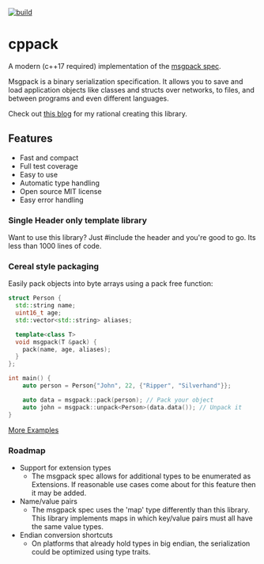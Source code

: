[![build](https://github.com/dacap/cppack/actions/workflows/build.yml/badge.svg)](https://github.com/dacap/cppack/actions/workflows/build.yml)
# cppack
A modern (c++17 required) implementation of the [msgpack spec](https://github.com/msgpack/msgpack/blob/master/spec.md).

Msgpack is a binary serialization specification. It allows you to save and load application objects like classes and structs over networks, to files, and between programs and even different languages.

Check out [this blog](https://mikeloomisgg.github.io/2019-07-02-making-a-serialization-library/) for my rational creating this library.

## Features
- Fast and compact
- Full test coverage
- Easy to use
- Automatic type handling
- Open source MIT license
- Easy error handling

### Single Header only template library
Want to use this library? Just #include the header and you're good to go. Its less than 1000 lines of code.


### Cereal style packaging
Easily pack objects into byte arrays using a pack free function:

```c++
struct Person {
  std::string name;
  uint16_t age;
  std::vector<std::string> aliases;

  template<class T>
  void msgpack(T &pack) {
    pack(name, age, aliases);
  }
};

int main() {
    auto person = Person{"John", 22, {"Ripper", "Silverhand"}};

    auto data = msgpack::pack(person); // Pack your object
    auto john = msgpack::unpack<Person>(data.data()); // Unpack it
}
```

[More Examples](msgpack/tests/examples.cpp)


### Roadmap
- Support for extension types
  - The msgpack spec allows for additional types to be enumerated as Extensions. If reasonable use cases come about for this feature then it may be added.
- Name/value pairs
  - The msgpack spec uses the 'map' type differently than this library. This library implements maps in which key/value pairs must all have the same value types.
- Endian conversion shortcuts
  - On platforms that already hold types in big endian, the serialization could be optimized using type traits.
